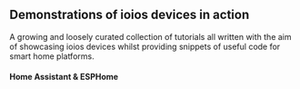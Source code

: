 ## Demonstrations of ioios devices in action
A growing and loosely curated collection of tutorials all written with the aim of showcasing ioios devices whilst providing snippets of useful code for smart home platforms.

#### Home Assistant & ESPHome